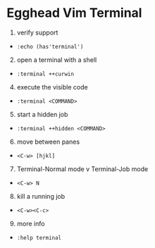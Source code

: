 # Egghead Vim Terminal

1. verify support
  * `:echo (has'terminal')`
2. open a terminal with a shell
  * `:terminal ++curwin`
4. execute the visible code
  * `:terminal <COMMAND>`
5. start a hidden job
  * `:terminal ++hidden <COMMAND>`
6. move between panes
  * `<C-w> [hjkl]`
7. Terminal-Normal mode v Terminal-Job mode
  * `<C-w> N`
8. kill a running job
  * `<C-w><C-c>`
9. more info
  * `:help terminal`
